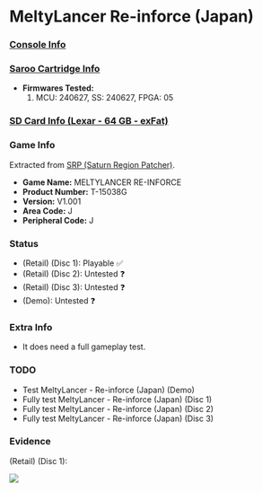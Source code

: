 # MeltyLancer Re-inforce (Japan)

### [Console Info](../../../../Info/Consoles/VA13/README.md)

### [Saroo Cartridge Info](../../../../Info/Cartridges/RetroGameParadiseStore/1.32F/README.md)

- <b>Firmwares Tested:</b>
  1. MCU: 240627, SS: 240627, FPGA: 05

### [SD Card Info (Lexar - 64 GB - exFat)](../../../../Info/SdCards/Lexar/64GB/exfat/README.md)

### Game Info

Extracted from [SRP (Saturn Region Patcher)](https://segaxtreme.net/resources/saturn-region-patcher.81/download).

- <b>Game Name:</b> MELTYLANCER RE-INFORCE
- <b>Product Number:</b> T-15038G
- <b>Version:</b> V1.001
- <b>Area Code:</b> J
- <b>Peripheral Code:</b> J

### Status

- (Retail) (Disc 1): Playable :white_check_mark:
- (Retail) (Disc 2): Untested :question:
- (Retail) (Disc 3): Untested :question:
- (Demo): Untested :question:

### Extra Info

- It does need a full gameplay test.

### TODO

- Test MeltyLancer - Re-inforce (Japan) (Demo)
- Fully test MeltyLancer - Re-inforce (Japan) (Disc 1)
- Fully test MeltyLancer - Re-inforce (Japan) (Disc 2)
- Fully test MeltyLancer - Re-inforce (Japan) (Disc 3)

### Evidence

(Retail) (Disc 1):

[![](https://img.youtube.com/vi/YBnZDh-Wpc4/0.jpg)](https://www.youtube.com/watch?v=YBnZDh-Wpc4)
